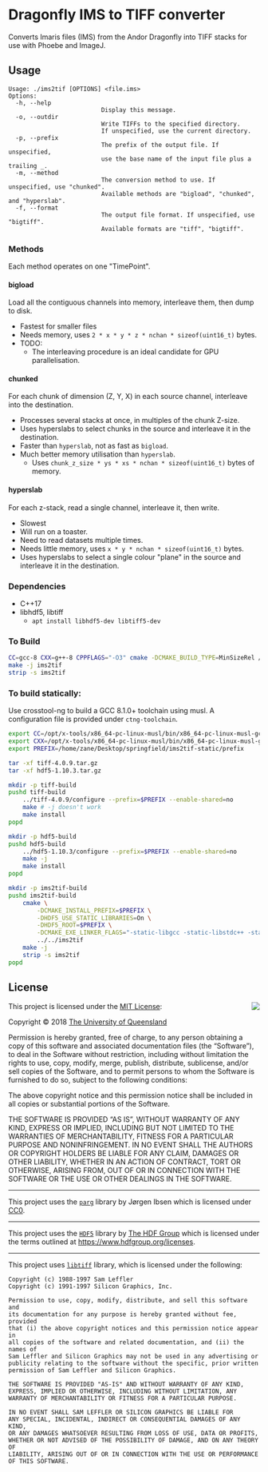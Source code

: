 # Dragonfly IMS to TIFF converter

Converts Imaris files (IMS) from the Andor Dragonfly into TIFF stacks for use with Phoebe and ImageJ.

## Usage
```
Usage: ./ims2tif [OPTIONS] <file.ims>
Options:
  -h, --help
                          Display this message.
  -o, --outdir
                          Write TIFFs to the specified directory.
                          If unspecified, use the current directory.
  -p, --prefix
                          The prefix of the output file. If unspecified,
                          use the base name of the input file plus a trailing _.
  -m, --method
                          The conversion method to use. If unspecified, use "chunked".
                          Available methods are "bigload", "chunked", and "hyperslab".
  -f, --format
                          The output file format. If unspecified, use "bigtiff".
                          Available formats are "tiff", "bigtiff".
```

### Methods

Each method operates on one "TimePoint".

#### bigload

Load all the contiguous channels into memory, interleave them, then dump to disk.

* Fastest for smaller files
* Needs memory, uses `2 * x * y * z * nchan * sizeof(uint16_t)` bytes.
* TODO:
  - The interleaving procedure is an ideal candidate for GPU parallelisation.

#### chunked

For each chunk of dimension (Z, Y, X) in each source channel, interleave into the
destination.

* Processes several stacks at once, in multiples of the chunk Z-size.
* Uses hyperslabs to select chunks in the source and interleave it in the destination.
* Faster than `hyperslab`, not as fast as `bigload`.
* Much better memory utilisation than `hyperslab`.
  - Uses `chunk_z_size * ys * xs * nchan * sizeof(uint16_t)` bytes of memory.

#### hyperslab

For each z-stack, read a single channel, interleave it, then write.

* Slowest
* Will run on a toaster.
* Need to read datasets multiple times.
* Needs little memory, uses `x * y * nchan * sizeof(uint16_t)` bytes.
* Uses hyperslabs to select a single colour "plane" in the source and interleave it in the destination.

### Dependencies

* C++17
* libhdf5, libtiff
  - `apt install libhdf5-dev libtiff5-dev`

### To Build

```bash
CC=gcc-8 CXX=g++-8 CPPFLAGS="-O3" cmake -DCMAKE_BUILD_TYPE=MinSizeRel /path/to/ims2tif
make -j ims2tif
strip -s ims2tif
```

### To build statically:
Use crosstool-ng to build a GCC 8.1.0+ toolchain using musl. A configuration file is provided
under `ctng-toolchain`.

```bash
export CC=/opt/x-tools/x86_64-pc-linux-musl/bin/x86_64-pc-linux-musl-gcc
export CXX=/opt/x-tools/x86_64-pc-linux-musl/bin/x86_64-pc-linux-musl-g++
export PREFIX=/home/zane/Desktop/springfield/ims2tif-static/prefix

tar -xf tiff-4.0.9.tar.gz
tar -xf hdf5-1.10.3.tar.gz

mkdir -p tiff-build
pushd tiff-build
	../tiff-4.0.9/configure --prefix=$PREFIX --enable-shared=no
	make # -j doesn't work
	make install
popd

mkdir -p hdf5-build
pushd hdf5-build
	../hdf5-1.10.3/configure --prefix=$PREFIX --enable-shared=no
	make -j
	make install
popd

mkdir -p ims2tif-build
pushd ims2tif-build
	cmake \
		-DCMAKE_INSTALL_PREFIX=$PREFIX \
		-DHDF5_USE_STATIC_LIBRARIES=On \
		-DHDF5_ROOT=$PREFIX \
		-DCMAKE_EXE_LINKER_FLAGS="-static-libgcc -static-libstdc++ -static" \
		../../ims2tif
	make -j
    strip -s ims2tif
popd
```

## License

<img align="right" src="http://opensource.org/trademarks/opensource/OSI-Approved-License-100x137.png">

This project is licensed under the [MIT License](http://opensource.org/licenses/MIT):

Copyright &copy; 2018 [The University of Queensland](http://uq.edu.au/)

Permission is hereby granted, free of charge, to any person obtaining a copy of this software and associated documentation files (the “Software”), to deal in the Software without restriction, including without limitation the rights to use, copy, modify, merge, publish, distribute, sublicense, and/or sell copies of the Software, and to permit persons to whom the Software is furnished to do so, subject to the following conditions:

The above copyright notice and this permission notice shall be included in all copies or substantial portions of the Software.

THE SOFTWARE IS PROVIDED “AS IS”, WITHOUT WARRANTY OF ANY KIND, EXPRESS OR IMPLIED, INCLUDING BUT NOT LIMITED TO THE WARRANTIES OF MERCHANTABILITY, FITNESS FOR A PARTICULAR PURPOSE AND NONINFRINGEMENT. IN NO EVENT SHALL THE AUTHORS OR COPYRIGHT HOLDERS BE LIABLE FOR ANY CLAIM, DAMAGES OR OTHER LIABILITY, WHETHER IN AN ACTION OF CONTRACT, TORT OR OTHERWISE, ARISING FROM, OUT OF OR IN CONNECTION WITH THE SOFTWARE OR THE USE OR OTHER DEALINGS IN THE SOFTWARE.

* * *

This project uses the [`parg`](https://github.com/jibsen/parg) library by Jørgen Ibsen which is licensed under [CC0](https://creativecommons.org/publicdomain/zero/1.0/).

* * *
This project uses the [`HDF5`](https://www.hdfgroup.org/solutions/hdf5/) library by [The HDF Group](https://www.hdfgroup.org/) which is licensed under the terms outlined at https://www.hdfgroup.org/licenses.

* * *

This project uses [`libtiff`](https://gitlab.com/libtiff/libtiff) library, which is licensed under the following:

    Copyright (c) 1988-1997 Sam Leffler
    Copyright (c) 1991-1997 Silicon Graphics, Inc.

    Permission to use, copy, modify, distribute, and sell this software and 
    its documentation for any purpose is hereby granted without fee, provided
    that (i) the above copyright notices and this permission notice appear in
    all copies of the software and related documentation, and (ii) the names of
    Sam Leffler and Silicon Graphics may not be used in any advertising or
    publicity relating to the software without the specific, prior written
    permission of Sam Leffler and Silicon Graphics.

    THE SOFTWARE IS PROVIDED "AS-IS" AND WITHOUT WARRANTY OF ANY KIND, 
    EXPRESS, IMPLIED OR OTHERWISE, INCLUDING WITHOUT LIMITATION, ANY 
    WARRANTY OF MERCHANTABILITY OR FITNESS FOR A PARTICULAR PURPOSE.  

    IN NO EVENT SHALL SAM LEFFLER OR SILICON GRAPHICS BE LIABLE FOR
    ANY SPECIAL, INCIDENTAL, INDIRECT OR CONSEQUENTIAL DAMAGES OF ANY KIND,
    OR ANY DAMAGES WHATSOEVER RESULTING FROM LOSS OF USE, DATA OR PROFITS,
    WHETHER OR NOT ADVISED OF THE POSSIBILITY OF DAMAGE, AND ON ANY THEORY OF 
    LIABILITY, ARISING OUT OF OR IN CONNECTION WITH THE USE OR PERFORMANCE 
    OF THIS SOFTWARE.
